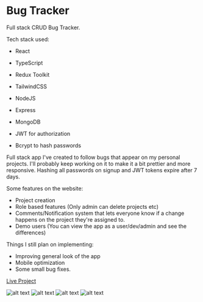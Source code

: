 # Bug Tracker

Full stack CRUD Bug Tracker.

Tech stack used:
- React
- TypeScript
- Redux Toolkit
- TailwindCSS

- NodeJS
- Express
- MongoDB
- JWT for authorization
- Bcrypt to hash passwords

Full stack app I've created to follow bugs that appear on my personal projects. I'll probably keep working on it to make it a bit prettier and more responsive.
Hashing all passwords on signup and JWT tokens expire after 7 days. 

Some features on the website:
- Project creation
- Role based features (Only admin can delete projects etc)
- Comments/Notification system that lets everyone know if a change happens on the project they're assigned to.
- Demo users (You can view the app as a user/dev/admin and see the differences)

Things I still plan on implementing:
- Improving general look of the app
- Mobile optimization
- Some small bug fixes.

<a href="https://draganstefanovic12.github.io/Bug-Tracker/#/login">Live Project</a>

![alt text](https://i.imgur.com/nEiqGLM.png)
![alt text](https://i.imgur.com/xZioy1G.png)
![alt text](https://i.imgur.com/POD8nxk.png)
![alt text](https://i.imgur.com/tyndjr5.png)
